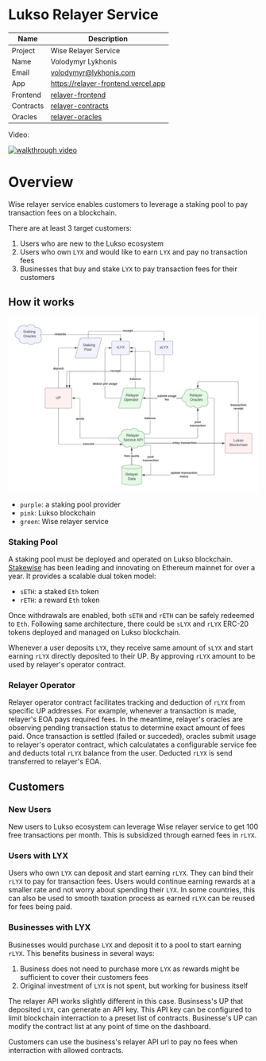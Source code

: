 # Lukso Relayer Service

| Name | Description |
| ---- | ----------- |
| Project | Wise Relayer Service |
| Name | Volodymyr Lykhonis |
| Email | volodymyr@lykhonis.com |
| App | https://relayer-frontend.vercel.app |
| Frontend | [relayer-frontend](https://github.com/lykhonis/relayer-frontend) |
| Contracts | [relayer-contracts](https://github.com/lykhonis/relayer-contracts) |
| Oracles | [relayer-oracles](https://github.com/lykhonis/relayer-oracles) |

Video:

[![walkthrough video](https://i9.ytimg.com/vi/OizE7QbIOEs/mq1.jpg?sqp=CISylZcG&rs=AOn4CLBnonWVLJB2AxxJ8Xxc8vxGMrGdWw)](https://youtu.be/OizE7QbIOEs)

# Overview

Wise relayer service enables customers to leverage a staking pool to pay transaction fees on a blockchain.

There are at least 3 target customers:
1. Users who are new to the Lukso ecosystem
2. Users who own `LYX` and would like to earn `LYX` and pay no transaction fees
3. Businesses that buy and stake `LYX` to pay transaction fees for their customers

## How it works

![overview diagram](assets/diagram-overview.png)

- `purple`: a staking pool provider
- `pink`: Lukso blockchain
- `green`: Wise relayer service

### Staking Pool

A staking pool must be deployed and operated on Lukso blockchain. [Stakewise](https://stakewise.io/) has been leading and innovating on Ethereum mainnet for over a year. It provides a scalable dual token model:
- `sETH`: a staked `Eth` token
- `rETH`: a reward `Eth` token

Once withdrawals are enabled, both `sETH` and `rETH` can be safely redeemed to `Eth`. Following same architecture, there could be `sLYX` and `rLYX` ERC-20 tokens deployed and managed on Lukso blockchain.

Whenever a user deposits `LYX`, they receive same amount of `sLYX` and start earning `rLYX` directly deposited to their UP. By approving `rLYX` amount to be used by relayer's operator contract.

### Relayer Operator

Relayer operator contract facilitates tracking and deduction of `rLYX` from specific UP addresses. For example, whenever a transaction is made, relayer's EOA pays required fees. In the meantime, relayer's oracles are observing pending transaction status to determine exact amount of fees paid. Once transaction is settled (failed or succeded), oracles submit usage to relayer's operator contract, which calculatates a configurable service fee and deducts total `rLYX` balance from the user. Deducted `rLYX` is send transferred to relayer's EOA.

## Customers

### New Users

New users to Lukso ecosystem can leverage Wise relayer service to get 100 free transactions per month. This is subsidized through earned fees in `rLYX`.

### Users with LYX

Users who own `LYX` can deposit and start earning `rLYX`. They can bind their `rLYX` to pay for transaction fees. Users would continue earning rewards at a smaller rate and not worry about spending their `LYX`. In some countries, this can also be used to smooth taxation process as earned `rLYX` can be reused for fees being paid.

### Businesses with LYX

Businesses would purchase `LYX` and deposit it to a pool to start earning `rLYX`. This benefits business in several ways:
1. Business does not need to purchase more `LYX` as rewards might be sufficient to cover their customers fees
2. Original investment of `LYX` is not spent, but working for business itself

The relayer API works slightly different in this case. Businsess's UP that deposited `LYX`, can generate an API key. This API key can be configured to limit blockchain interraction to a preset list of contracts. Businesse's UP can modify the contract list at any point of time on the dashboard.

Customers can use the business's relayer API url to pay no fees when interraction with allowed contracts.
